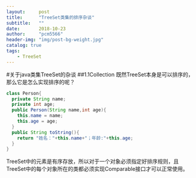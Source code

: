 ```yaml
---
layout:     post
title:      "TreeSet类集的排序杂谈"
subtitle:   ""
date:       2018-10-23
author:     "pcm5566"
header-img: "img/post-bg-weight.jpg"
catalog: true
tags:
    - TreeSet
---
```

#关于java类集TreeSet的杂谈
##1.1Collection
既然TreeSet本身是可以排序的，那么它是怎么实现排序的呢？
```Java
class Person{
  private String name;
  private int age;
  public Person(String name,int age){
    this.name = name;
    this.age = age;
  }
  public String toString(){
    return "姓名："+this.name+"；年龄:"+this.age;
  }
}
```
TreeSet中的元素是有序存放，所以对于一个对象必须指定好排序规则，且TreeSet中的每个对象所在的类都必须实现Comparable接口才可以正常使用。
